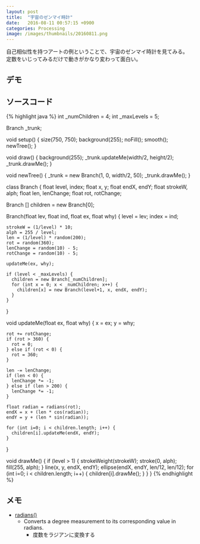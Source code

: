 ```yaml
---
layout: post
title:  "宇宙のゼンマイ時計"
date:   2016-08-11 00:57:15 +0900
categories: Processing
image: /images/thumbnails/20160811.png
---
```


自己相似性を持つアートの例ということで、宇宙のゼンマイ時計を見てみる。
定数をいじってみるだけで動きがかなり変わって面白い。

## デモ

<script type="text/javascript" src="https://cdnjs.cloudflare.com/ajax/libs/processing.js/1.4.8/processing.min.js"></script>
<script type="text/processing" data-processing-target="processing-canvas">
int _numChildren = 4;
int _maxLevels = 5;

Branch _trunk;

void setup() {
  size(750, 750);
  background(255);
  noFill();
  smooth();
  newTree();
}

void draw() {
  background(255);
  _trunk.updateMe(width/2, height/2);
  _trunk.drawMe();
}

void newTree() {
  _trunk = new Branch(1, 0, width/2, 50);
  _trunk.drawMe();
}

class Branch {
  float level, index;
  float x, y;
  float endX, endY;
  float strokeW, alph;
  float len, lenChange;
  float rot, rotChange;

  Branch [] children = new Branch[0];

  Branch(float lev, float ind, float ex, float why) {
    level = lev;
    index = ind;

    strokeW = (1/level) * 10;
    alph = 255 / level;
    len = (1/level) * random(200);
    rot = random(360);
    lenChange = random(10) - 5;
    rotChange = random(10) - 5;

    updateMe(ex, why);

    if (level < _maxLevels) {
      children = new Branch[_numChildren];
      for (int x = 0; x < _numChildren; x++) {
        children[x] = new Branch(level+1, x, endX, endY);
      }
    }
  }

  void updateMe(float ex, float why) {
    x = ex;
    y = why;

    rot += rotChange;
    if (rot > 360) {
      rot = 0;
    } else if (rot < 0) {
      rot = 360;
    }

    len -= lenChange;
    if (len < 0) {
      lenChange *= -1;
    } else if (len > 200) {
      lenChange *= -1;
    }

    float radian = radians(rot);
    endX = x + (len * cos(radian));
    endY = y + (len * sin(radian));

    for (int i=0; i < children.length; i++) {
      children[i].updateMe(endX, endY);
    }
  }

  void drawMe() {
    if (level > 1) {
      strokeWeight(strokeW);
      stroke(0, alph);
      fill(255, alph);
    }
    line(x, y, endX, endY);
    ellipse(endX, endY, len/12, len/12);
    for (int i=0; i < children.length; i++) {
      children[i].drawMe();
    }
  }
}
</script>
<div>
  <canvas id="processing-canvas" class="canvas" width="200px" height="200px"></canvas>
</div>

## ソースコード

{% highlight java %}
int _numChildren = 4;
int _maxLevels = 5;

Branch _trunk;

void setup() {
  size(750, 750);
  background(255);
  noFill();
  smooth();
  newTree();
}

void draw() {
  background(255);
  _trunk.updateMe(width/2, height/2);
  _trunk.drawMe();
}

void newTree() {
  _trunk = new Branch(1, 0, width/2, 50);
  _trunk.drawMe();
}

class Branch {
  float level, index;
  float x, y;
  float endX, endY;
  float strokeW, alph;
  float len, lenChange;
  float rot, rotChange;

  Branch [] children = new Branch[0];

  Branch(float lev, float ind, float ex, float why) {
    level = lev;
    index = ind;

    strokeW = (1/level) * 10;
    alph = 255 / level;
    len = (1/level) * random(200);
    rot = random(360);
    lenChange = random(10) - 5;
    rotChange = random(10) - 5;

    updateMe(ex, why);

    if (level < _maxLevels) {
      children = new Branch[_numChildren];
      for (int x = 0; x < _numChildren; x++) {
        children[x] = new Branch(level+1, x, endX, endY);
      }
    }
  }

  void updateMe(float ex, float why) {
    x = ex;
    y = why;

    rot += rotChange;
    if (rot > 360) {
      rot = 0;
    } else if (rot < 0) {
      rot = 360;
    }

    len -= lenChange;
    if (len < 0) {
      lenChange *= -1;
    } else if (len > 200) {
      lenChange *= -1;
    }

    float radian = radians(rot);
    endX = x + (len * cos(radian));
    endY = y + (len * sin(radian));

    for (int i=0; i < children.length; i++) {
      children[i].updateMe(endX, endY);
    }
  }

  void drawMe() {
    if (level > 1) {
      strokeWeight(strokeW);
      stroke(0, alph);
      fill(255, alph);
    }
    line(x, y, endX, endY);
    ellipse(endX, endY, len/12, len/12);
    for (int i=0; i < children.length; i++) {
      children[i].drawMe();
    }
  }
}
{% endhighlight %}

## メモ
* [radians()](https://processing.org/reference/radians_.html)
  - Converts a degree measurement to its corresponding value in radians.
    - 度数をラジアンに変換する
